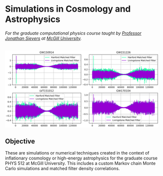 # Simulations in Cosmology and Astrophysics
###### For the graduate computational physics course taught by [Professor Jonathan Sievers](https://www.physics.mcgill.ca/~sievers/) at [McGill University](https://www.mcgill.ca/).

![alt text](https://github.com/IsolatedSingularity/Cosmology-Simulations/blob/main/Ligo%20Matched%20Filter/LIGOChainsPS6.png)


## Objective

These are simulations or numerical techniques created in the context of inflationary cosmology or high-energy astrophysics for the graduate course PHYS 512 at McGill University. This includes a custom Markov chain Monte Carlo simulations and matched filter density correlations.
